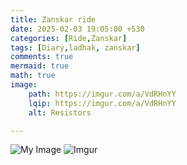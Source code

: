 ```yaml
---
title: Zanskar ride
date: 2025-02-03 19:05:00 +530
categories: [Ride,Zanskar]
tags: [Diary,ladhak, zanskar]
comments: true
mermaid: true
math: true
image:
    path: https://imgur.com/a/VdRHnYY
    lqip: https://imgur.com/a/VdRHnYY
    alt: Resistors

---
```

![My Image](https://i.imgur.com/a/VdRHnYY.jpg)
![Imgur](https://imgur.com/YwnsLdr)